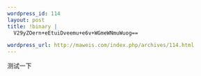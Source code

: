 ```yaml
--- 
wordpress_id: 114
layout: post
title: !binary |
  V29yZOern+eEtuiDveemu+e6v+WGmeWNmuWuog==

wordpress_url: http://maweis.com/index.php/archives/114.html
---
```

<p>测试一下</p>

